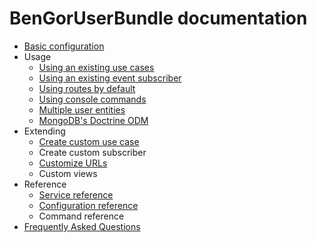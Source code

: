 # BenGorUserBundle documentation
* [Basic configuration](basic_configuration.md)
* Usage
    * [Using an existing use cases](usage_existing_use_cases.md)
    * [Using an existing event subscriber](usage_events_subscribers.md)
    * [Using routes by default](usage_routes_by_default)
    * [Using console commands](usage_console_commands.md)
    * [Multiple user entities](usage_multiple_users.md)
    * [MongoDB's Doctrine ODM](doctrine_odm_mongodb.md)
* Extending
    * [Create custom use case](extending_create_custom_use_case.md)
    * Create custom subscriber
    * [Customize URLs](extending_customize_urls.md)
    * Custom views
* Reference
    * [Service reference](reference_services.md)
    * [Configuration reference](reference_configuration.md)
    * Command reference
* [Frequently Asked Questions](faq.md)
    
    
